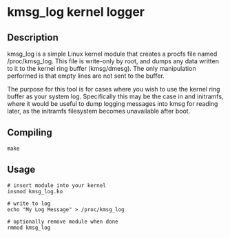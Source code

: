kmsg_log kernel logger
======================

Description
-----------

kmsg_log is a simple Linux kernel module that creates a procfs file named
/proc/kmsg_log. This file is write-only by root, and dumps any data written
to it to the kernel ring buffer (kmsg/dmesg). The only manipulation performed
is that empty lines are not sent to the buffer.

The purpose for this tool is for cases where you wish to use the kernel ring
buffer as your system log. Specifically this may be the case in and initramfs,
where it would be useful to dump logging messages into kmsg for reading later,
as the initramfs filesystem becomes unavailable after boot.

Compiling
---------

    make


Usage
-----

    # insert module into your kernel
    insmod kmsg_log.ko

    # write to log
    echo "My Log Message" > /proc/kmsg_log

    # optionally remove module when done
    rmmod kmsg_log

